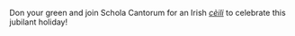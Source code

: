 Don your green and join Schola Cantorum for an Irish <a href="celtic">_c&egrave;ili_</a> to celebrate this jubilant holiday!
